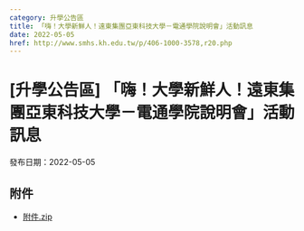 ```yaml
---
category: 升學公告區
title: 「嗨！大學新鮮人！遠東集團亞東科技大學－電通學院說明會」活動訊息
date: 2022-05-05
href: http://www.smhs.kh.edu.tw/p/406-1000-3578,r20.php
---
```


# [升學公告區] 「嗨！大學新鮮人！遠東集團亞東科技大學－電通學院說明會」活動訊息

發布日期：2022-05-05



## 附件

- [附件.zip](https://www.smhs.kh.edu.tw/app/index.php?Action=downloadfile&file=WVhSMFlXTm9MemcyTDNCMFlWOHpNelV6WHpNeU9ERXdOamhmTVRBeU1ETXVlbWx3&fname=DGGGROTSYWQO41XX50LKSWHGRK30OOLKDGUWTSKK4125MLVWKPROVTPOUSSSPKPO)
